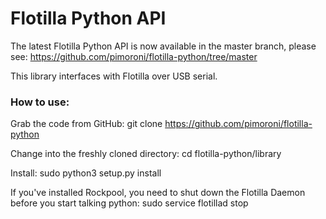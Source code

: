 # Flotilla Python API

The latest Flotilla Python API is now available in the master branch, please see: https://github.com/pimoroni/flotilla-python/tree/master

This library interfaces with Flotilla over USB serial.

### How to use:  
Grab the code from GitHub: git clone https://github.com/pimoroni/flotilla-python

Change into the freshly cloned directory: cd flotilla-python/library

Install: sudo python3 setup.py install

If you've installed Rockpool, you need to shut down the Flotilla Daemon before you start talking python: sudo service flotillad stop
